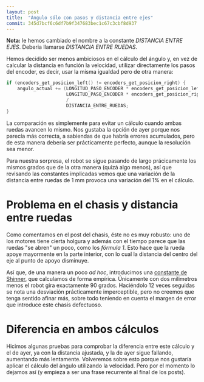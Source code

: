 ```yaml
---
layout: post
title:  "Ángulo sólo con pasos y distancia entre ejes"
commit: 345d7bcf6c6df7b9f347683bec1c67c3cbf8d937
---
```


**Nota:** le hemos cambiado el nombre a la constante _DISTANCIA ENTRE EJES_. Deberia
llamarse _DISTANCIA ENTRE RUEDAS_.

Hemos decidido ser menos ambiciosos en el cálculo del ángulo y, en vez
de calcular la distancia en función la velocidad, utilizar directamente
los pasos del encoder, es decir, usar la misma igualdad pero de otra manera:

```cpp
if (encoders_get_posicion_left() != encoders_get_posicion_right) {
    angulo_actual += (LONGITUD_PASO_ENCODER * encoders_get_posicion_left() -
                      LONGITUD_PASO_ENCODER * encoders_get_posicion_right())
                      / 
                      DISTANCIA_ENTRE_RUEDAS;
}

```

La comparación es simplemente para evitar un cálculo cuando ambas ruedas avancen
lo mismo. Nos gustaba la opción de ayer porque nos parecía más correcta, a sabiendas
de que habría errores acumulados, pero de esta manera debería ser prácticamente
perfecto, aunque la resolución sea menor.

Para nuestra sorpresa, el robot se sigue pasando de largo prácicamente los mismos
grados que de la otra manera (quizá algo menos), así que revisando las constantes implicadas vemos
que una variación de la distancia entre ruedas de 1 mm provoca una variación del 1%
en el cálculo.

# Problema en el chasis y distancia entre ruedas

Como comentamos en el post del chasis, éste no es muy robusto: uno de los motores
tiene cierta holgura y además con el tiempo parece que las ruedas "se abren" un poco, como
los _fórmula 1_. Esto hace que la rueda apoye mayormente en la parte interior, con lo
cual la distancia del centro del eje al punto de apoyo disminuye.

Así que, de una manera un poco _ad hoc_, introducimos una [constante de Shinner](https://www.ugr.es/~jmaroza/anecdotario/chciencia.htm),
que calculamos de forma empírica. Únicamente con dos milimetros menos el robot
gira exactamente 90 grados. Haciéndolo 12 veces seguidas se nota una desviación prácticamente
imperceptible, pero no creemos que tenga sentido afinar más, sobre todo teniendo en
cuenta el margen de error que introduce este chasis defectuoso.

# Diferencia en ambos cálculos

Hicimos algunas pruebas para comprobar la diferencia entre este cálculo y el de ayer,
ya con la distancia ajustada, y la de ayer sigue fallando, aumentando más lentamente. Volveremos
sobre esto porque nos gustaría aplicar el cálculo del ángulo utilizando la velocidad.
Pero por el momento lo dejamos así (y empieza a ser una frase recurrente al final de los
posts).
